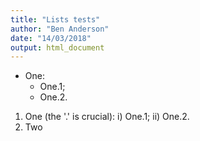 ```yaml
---
title: "Lists tests"
author: "Ben Anderson"
date: "14/03/2018"
output: html_document
---
```




 * One:
    * One.1;
    * One.2.

1. One (the '.' is crucial):
    i) One.1;
    ii) One.2.
2. Two
